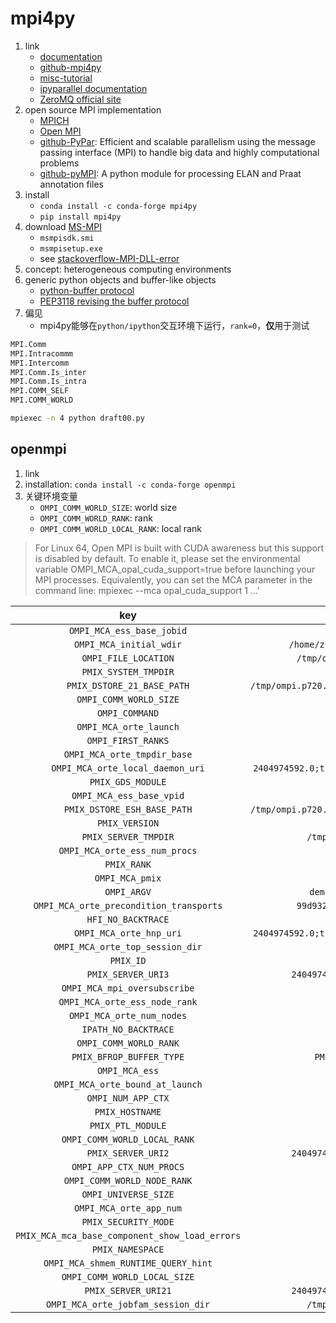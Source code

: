 # mpi4py

1. link
   * [documentation](https://mpi4py.readthedocs.io/en/stable/)
   * [github-mpi4py](https://github.com/mpi4py/mpi4py)
   * [misc-tutorial](https://rabernat.github.io/research_computing/parallel-programming-with-mpi-for-python.html)
   * [ipyparallel documentation](https://ipyparallel.readthedocs.io/en/latest/)
   * [ZeroMQ official site](https://zeromq.org/)
2. open source MPI implementation
   * [MPICH](https://www.mpich.org/)
   * [Open MPI](https://www.open-mpi.org/)
   * [github-PyPar](https://github.com/daleroberts/pypar): Efficient and scalable parallelism using the message passing interface (MPI) to handle big data and highly computational problems
   * [github-pyMPI](https://github.com/dopefishh/pympi): A python module for processing ELAN and Praat annotation files
3. install
   * `conda install -c conda-forge mpi4py`
   * `pip install mpi4py`
4. download [MS-MPI](https://www.microsoft.com/en-us/download/details.aspx?id=57467)
   * `msmpisdk.smi`
   * `msmpisetup.exe`
   * see [stackoverflow-MPI-DLL-error](https://stackoverflow.com/a/57781714)
5. concept: heterogeneous computing environments
6. generic python objects and buffer-like objects
   * [python-buffer protocol](https://docs.python.org/3/c-api/buffer.html)
   * [PEP3118 revising the buffer protocol](https://www.python.org/dev/peps/pep-3118/)
7. 偏见
   * mpi4py能够在`python/ipython`交互环境下运行，`rank=0`，**仅**用于测试

```Python
MPI.Comm
MPI.Intracommm
MPI.Intercomm
MPI.Comm.Is_inter
MPI.Comm.Is_intra
MPI.COMM_SELF
MPI.COMM_WORLD
```

```bash
mpiexec -n 4 python draft00.py
```

## openmpi

1. link
2. installation: `conda install -c conda-forge openmpi`
3. 关键环境变量
   * `OMPI_COMM_WORLD_SIZE`: world size
   * `OMPI_COMM_WORLD_RANK`: rank
   * `OMPI_COMM_WORLD_LOCAL_RANK`: local rank

> For Linux 64, Open MPI is built with CUDA awareness but this support is disabled by default.
> To enable it, please set the environmental variable OMPI_MCA_opal_cuda_support=true before
> launching your MPI processes. Equivalently, you can set the MCA parameter in the command line:
> mpiexec --mca opal_cuda_support 1 ...'

| key | proc-0 | proc-1 | proc-2 |
| :-: | :-: | :-: | :-: |
| `OMPI_MCA_ess_base_jobid` | `2404974593` | `2404974593` | `2404974593` |
| `OMPI_MCA_initial_wdir` | `/home/zhangc/learning/python/openmpi` | `/home/zhangc/learning/python/openmpi` | `/home/zhangc/learning/python/openmpi` |
| `OMPI_FILE_LOCATION` | `/tmp/ompi.p720.1000/pid.29162/0/0` | `/tmp/ompi.p720.1000/pid.29162/0/0` | `/tmp/ompi.p720.1000/pid.29162/0/0` |
| `PMIX_SYSTEM_TMPDIR` | `/tmp` | `/tmp` | `/tmp` |
| `PMIX_DSTORE_21_BASE_PATH` | `/tmp/ompi.p720.1000/pid.29162/pmix_dstor_ds21_29162` | `/tmp/ompi.p720.1000/pid.29162/pmix_dstor_ds21_29162` | `/tmp/ompi.p720.1000/pid.29162/pmix_dstor_ds21_29162` |
| `OMPI_COMM_WORLD_SIZE` | `3` | `3` | `3` |
| `OMPI_COMMAND` | `python` | `python` | `python` |
| `OMPI_MCA_orte_launch` | `1` | `1` | `1` |
| `OMPI_FIRST_RANKS` | `0` | `0` | `0` |
| `OMPI_MCA_orte_tmpdir_base` | `/tmp` | `/tmp` | `/tmp` |
| `OMPI_MCA_orte_local_daemon_uri` | `2404974592.0;tcp://192.168.136.31,172.17.0.1:60877` | `2404974592.0;tcp://192.168.136.31,172.17.0.1:60877` | `2404974592.0;tcp://192.168.136.31,172.17.0.1:60877` |
| `PMIX_GDS_MODULE` | `ds21,ds12,hash` | `ds21,ds12,hash` | `ds21,ds12,hash` |
| `OMPI_MCA_ess_base_vpid` | `0` | `1` | `2` |
| `PMIX_DSTORE_ESH_BASE_PATH` | `/tmp/ompi.p720.1000/pid.29162/pmix_dstor_ds12_29162` | `/tmp/ompi.p720.1000/pid.29162/pmix_dstor_ds12_29162` | `/tmp/ompi.p720.1000/pid.29162/pmix_dstor_ds12_29162` |
| `PMIX_VERSION` | `3.1.5` | `3.1.5` | `3.1.5` |
| `PMIX_SERVER_TMPDIR` | `/tmp/ompi.p720.1000/pid.29162` | `/tmp/ompi.p720.1000/pid.29162` | `/tmp/ompi.p720.1000/pid.29162` |
| `OMPI_MCA_orte_ess_num_procs` | `3` | `3` | `3` |
| `PMIX_RANK` | `0` | `1` | `2` |
| `OMPI_MCA_pmix` | `^s1,s2,cray,isolated` | `^s1,s2,cray,isolated` | `^s1,s2,cray,isolated` |
| `OMPI_ARGV` | `demo_mpi_environ.py --launch` | `demo_mpi_environ.py --launch` | `demo_mpi_environ.py --launch` |
| `OMPI_MCA_orte_precondition_transports` | `99d9327765c60795-36cdb2577c5392a7` | `99d9327765c60795-36cdb2577c5392a7` | `99d9327765c60795-36cdb2577c5392a7` |
| `HFI_NO_BACKTRACE` | `1` | `1` | `1` |
| `OMPI_MCA_orte_hnp_uri` | `2404974592.0;tcp://192.168.136.31,172.17.0.1:60877` | `2404974592.0;tcp://192.168.136.31,172.17.0.1:60877` | `2404974592.0;tcp://192.168.136.31,172.17.0.1:60877` |
| `OMPI_MCA_orte_top_session_dir` | `/tmp/ompi.p720.1000` | `/tmp/ompi.p720.1000` | `/tmp/ompi.p720.1000` |
| `PMIX_ID` | `2404974593.0` | `2404974593.1` | `2404974593.2` |
| `PMIX_SERVER_URI3` | `2404974592.0;tcp4://127.0.0.1:53851` | `2404974592.0;tcp4://127.0.0.1:53851` | `2404974592.0;tcp4://127.0.0.1:53851` |
| `OMPI_MCA_mpi_oversubscribe` | `0` | `0` | `0` |
| `OMPI_MCA_orte_ess_node_rank` | `0` | `1` | `2` |
| `OMPI_MCA_orte_num_nodes` | `1` | `1` | `1` |
| `IPATH_NO_BACKTRACE` | `1` | `1` | `1` |
| `OMPI_COMM_WORLD_RANK` | `0` | `1` | `2` |
| `PMIX_BFROP_BUFFER_TYPE` | `PMIX_BFROP_BUFFER_NON_DESC` | `PMIX_BFROP_BUFFER_NON_DESC` | `PMIX_BFROP_BUFFER_NON_DESC` |
| `OMPI_MCA_ess` | `^singleton` | `^singleton` | `^singleton` |
| `OMPI_MCA_orte_bound_at_launch` | `1` | `1` | `1` |
| `OMPI_NUM_APP_CTX` | `1` | `1` | `1` |
| `PMIX_HOSTNAME` | `p720` | `p720` | `p720` |
| `PMIX_PTL_MODULE` | `tcp,usock` | `tcp,usock` | `tcp,usock` |
| `OMPI_COMM_WORLD_LOCAL_RANK` | `0` | `1` | `2` |
| `PMIX_SERVER_URI2` | `2404974592.0;tcp4://127.0.0.1:53851` | `2404974592.0;tcp4://127.0.0.1:53851` | `2404974592.0;tcp4://127.0.0.1:53851` |
| `OMPI_APP_CTX_NUM_PROCS` | `3` | `3` | `3` |
| `OMPI_COMM_WORLD_NODE_RANK` | `0` | `1` | `2` |
| `OMPI_UNIVERSE_SIZE` | `24` | `24` | `24` |
| `OMPI_MCA_orte_app_num` | `0` | `0` | `0` |
| `PMIX_SECURITY_MODE` | `native` | `native` | `native` |
| `PMIX_MCA_mca_base_component_show_load_errors` | `1` | `1` | `1` |
| `PMIX_NAMESPACE` | `2404974593` | `2404974593` | `2404974593` |
| `OMPI_MCA_shmem_RUNTIME_QUERY_hint` | `mmap` | `mmap` | `mmap` |
| `OMPI_COMM_WORLD_LOCAL_SIZE` | `3` | `3` | `3` |
| `PMIX_SERVER_URI21` | `2404974592.0;tcp4://127.0.0.1:53851` | `2404974592.0;tcp4://127.0.0.1:53851` | `2404974592.0;tcp4://127.0.0.1:53851` |
| `OMPI_MCA_orte_jobfam_session_dir` | `/tmp/ompi.p720.1000/pid.29162` | `/tmp/ompi.p720.1000/pid.29162` | `/tmp/ompi.p720.1000/pid.29162` |
